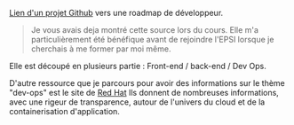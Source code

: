 [Lien d'un projet Github](https://github.com/kamranahmedse/developer-roadmap) vers une roadmap de développeur.  
> Je vous avais deja montré cette source lors du cours. Elle m'a particulièrement été bénéfique avant de rejoindre l'EPSI lorsque je cherchais à me former par moi même.  

Elle est découpé en plusieurs partie : Front-end / back-end / Dev Ops.

D'autre ressource que je parcours pour avoir des informations sur le thème "dev-ops" est le site de [Red Hat](https://www.redhat.com/en)
Ils donnent de nombreuses informations, avec une rigeur de transparence, autour de l'univers du cloud et de la containerisation d'application. 
